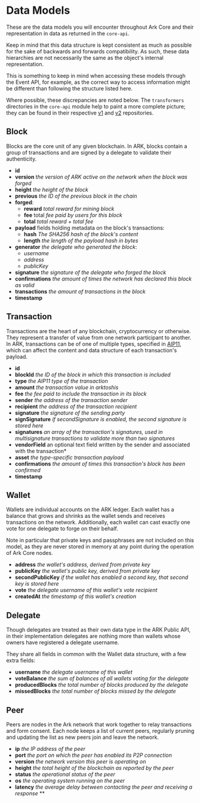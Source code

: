 # Data Models

These are the data models you will encounter throughout Ark Core and their representation in data as returned in the `core-api`. 

Keep in mind that this data structure is kept consistent as much as possible for the sake of backwards and forwards compatibility. As such, these data hierarchies are not necessarily the same as the object's internal representation. 

This is something to keep in mind when accessing these models through the Event API, for example, as the correct way to access information might be different than following the structure listed here. 

Where possible, these discrepancies are noted below. The `transformers` directories in the `core-api` module help to paint a more complete picture; they can be found in their respective [v1](https://github.com/ArkEcosystem/core/tree/develop/packages/core-api/lib/versions/1/transformers) and [v2](https://github.com/ArkEcosystem/core/tree/develop/packages/core-api/lib/versions/2/transformers) repositories.

## Block

Blocks are the core unit of any given blockchain. In ARK, blocks contain a group of transactions and are signed by a delegate to validate their authenticity.

- **id**
- **version** t*he version of ARK active on the network when the block was forged*
- **height** *the height of the block*
- **previous** *the ID of the previous block in the chain*
- **forged**:
    - **reward** *total reward for mining block*
    - **fee** total *fee paid by users for this block*
    - **total** *total reward + total fee*
- **payload** fields holding metadata on the block's transactions:
    - **hash** *The SHA256 hash of the block's content*
    - **length** *the length of the payload hash in bytes*
- **generator** *the delegate who generated the block*:
    - *username*
    - *address*
    - *publicKey*
- **signature** *the signature of the delegate who forged the block*
- **confirmations** *the amount of times the network has declared this block as valid*
- **transactions** *the amount of transactions in the block*
- **timestamp**

## Transaction

Transactions are the heart of any blockchain, cryptocurrency or otherwise. They represent a transfer of value from one network participant to another. In ARK, transactions can be of one of multiple types, specified in [AIP11](https://github.com/ArkEcosystem/AIPs/blob/master/AIPS/aip-11.md), which can affect the content and data structure of each transaction's payload.

- **id**
- **blockId** *the ID of the block in which this transaction is included*
- **type** *the AIP11 type of the transaction*
- **amount** *the transaction value in arktoshis*
- **fee** *the fee paid to include the transaction in its block*
- **sender** *the address of the transaction sender*
- **recipient** *the address of the transaction recipient*
- **signature** *the signature of the sending party*
- **signSignature** *if secondSignature is enabled, the second signature is stored here*
- **signatures** *an array of the transaction's signatures, used in multisignature transactions to validate more than two signatures*
- **vendorField** an optional text field written by the sender and associated with the transaction*
- **asset** *the type-specific transaction payload*
- **confirmations** *the amount of times this transaction's block has been confirmed*
- **timestamp**

## Wallet

Wallets are individual accounts on the ARK ledger. Each wallet has a balance that grows and shrinks as the wallet sends and receives transactions on the network. Additionally, each wallet can cast exactly one vote for one delegate to forge on their behalf.

Note in particular that private keys and passphrases are not included on this model, as they are never stored in memory at any point during the operation of Ark Core nodes.

- **address** *the wallet's address, derived from private key*
- **publicKey** *the wallet's public key, derived from private key*
- **secondPublicKey** *if the wallet has enabled a second key, that second key is stored here*
- **vote** *the delegate username of this wallet's vote recipient*
- **createdAt** *the timestamp of this wallet's creation*

## Delegate

Though delegates are treated as their own data type in the ARK Public API, in their implementation delegates are nothing more than wallets whose owners have registered a delegate username. 

They share all fields in common with the Wallet data structure, with a few extra fields:

- **username** *the delegate username of this wallet*
- **voteBalance** *the sum of balances of all wallets voting for the delegate*
- **producedBlocks** *the total number of blocks produced by the delegate*
- **missedBlocks** *the total number of blocks missed by the delegate*

## Peer

Peers are nodes in the Ark network that work together to relay transactions and form consent. Each node keeps a list of current peers, regularly pruning and updating the list as new peers join and leave the network.

- **ip** *the IP address of the peer*
- **port** *the port on which the peer has enabled its P2P connection*
- **version** *the network version this peer is operating on*
- **height** *the total height of the blockchain as reported by the peer*
- **status** *the operational status of the peer*
- **os** *the operating system running on the peer*
- **latency** *the average delay between contacting the peer and receiving a response*
**